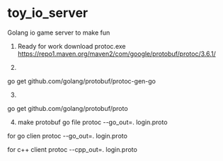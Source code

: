 # toy_io_server
 Golang io game server to make fun


1. Ready for work
download protoc.exe
https://repo1.maven.org/maven2/com/google/protobuf/protoc/3.6.1/ 

2. 
go get github.com/golang/protobuf/protoc-gen-go

3.
go get github.com/golang/protobuf/proto


4. make protobuf go file
protoc --go_out=. login.proto






for go clien
protoc --go_out=. login.proto


for c++ client
protoc --cpp_out=. login.proto